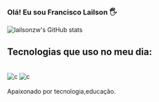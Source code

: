 ### Olá! Eu sou Francisco Lailson 🖐️


![lailsonzw's GitHub stats](https://github-readme-stats.vercel.app/api?username=lailsonzw&show_icons=true&theme=dark)

## Tecnologias que uso no meu dia:
<div style="display: inline_block"><br/>
  <img align="center" alt="c" src="https://img.shields.io/badge/C-00599C?style=for-the-badge&logo=c&logoColor=white"/>
  <img align="center" alt="c" src="https://img.shields.io/badge/Python-3776AB?style=for-the-badge&logo=python&logoColor=white"/>
</div><br>
Apaixonado por tecnologia,educação.

